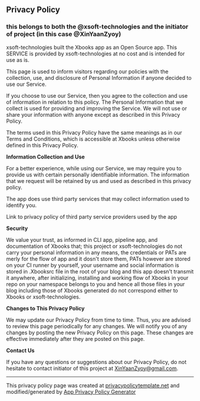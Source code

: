 ## Privacy Policy
### this belongs to both the @xsoft-technologies and the initiator of project (in this case @XinYaanZyoy)

xsoft-technologies built the Xbooks app as an Open Source app. This SERVICE is provided by xsoft-technologies at no cost and is intended for use as is.

This page is used to inform visitors regarding our policies with the collection, use, and disclosure of Personal Information if anyone decided to use our Service.

If you choose to use our Service, then you agree to the collection and use of information in relation to this policy. The Personal Information that we collect is used for providing and improving the Service. We will not use or share your information with anyone except as described in this Privacy Policy.

The terms used in this Privacy Policy have the same meanings as in our Terms and Conditions, which is accessible at Xbooks unless otherwise defined in this Privacy Policy.

**Information Collection and Use**

For a better experience, while using our Service, we may require you to provide us with certain personally identifiable information. The information that we request will be retained by us and used as described in this privacy policy.

The app does use third party services that may collect information used to identify you.

Link to privacy policy of third party service providers used by the app

**Security**

We value your trust, as informed in CLI app, pipeline app, and documentation of Xbooks that; this project or xsoft-technologies do not carry your personal information in any means, the credentials or PATs are merly for the flow of app and it dosn't store them,
PATs however are stored on your CI runner by yourself, your username and social information is stored in .Xbooksrc file in the root of your blog and this app doesn't transmit it anywhere, after initializing, installing and working flow of Xbooks in your repo on
your namespace belongs to you and hence all those files in your blog including those of Xbooks generated do not correspond either to Xbooks or xsoft-technologies.

**Changes to This Privacy Policy**

We may update our Privacy Policy from time to time. Thus, you are advised to review this page periodically for any changes. We will notify you of any changes by posting the new Privacy Policy on this page. These changes are effective immediately after they are posted on this page.

**Contact Us**

If you have any questions or suggestions about our Privacy Policy, do not hesitate to contact initiator of this project at XinYaanZyoy@gmail.com.

***
This privacy policy page was created at [privacypolicytemplate.net](https://privacypolicytemplate.net) and modified/generated by [App Privacy Policy Generator](https://app-privacy-policy-generator.firebaseapp.com/)